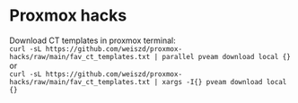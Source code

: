 # Proxmox hacks
Download CT templates in proxmox terminal:
<BR>
`curl -sL https://github.com/weiszd/proxmox-hacks/raw/main/fav_ct_templates.txt | parallel pveam download local {}`
<BR>or<BR>
`curl -sL https://github.com/weiszd/proxmox-hacks/raw/main/fav_ct_templates.txt | xargs -I{} pveam download local {}`
